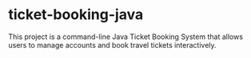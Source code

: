 # ticket-booking-java
This project is a command-line Java Ticket Booking System that allows users to manage accounts and book travel tickets interactively.
